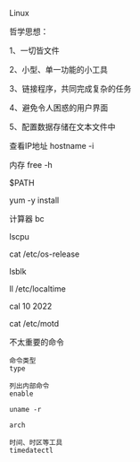 Linux

哲学思想：

1、一切皆文件

2、小型、单一功能的小工具

3、链接程序，共同完成复杂的任务

4、避免令人困惑的用户界面

5、配置数据存储在文本文件中

查看IP地址
hostname -i

内存
free -h



$PATH

yum -y install


计算器
bc

lscpu

cat /etc/os-release 

<!--硬盘-->
lsblk

<!--时区-->
ll /etc/localtime 

cal 10 2022

<!--登录提示内容-->
cat /etc/motd


不太重要的命令
```
命令类型
type

列出内部命令
enable

uname -r

arch

时间、时区等工具
timedatectl

```

